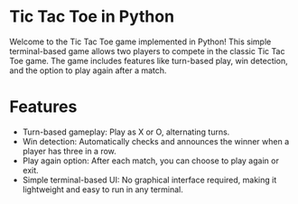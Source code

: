 # Tic Tac Toe in Python

Welcome to the Tic Tac Toe game implemented in Python! This simple terminal-based game allows two players to compete in the classic Tic Tac Toe game. The game includes features like turn-based play, win detection, and the option to play again after a match.

# Features

- Turn-based gameplay: Play as X or O, alternating turns.
- Win detection: Automatically checks and announces the winner when a player has three in a row.
- Play again option: After each match, you can choose to play again or exit.
- Simple terminal-based UI: No graphical interface required, making it lightweight and easy to run in any terminal.
